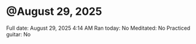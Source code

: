 # @August 29, 2025

Full date: August 29, 2025 4:14 AM
Ran today: No
Meditated: No
Practiced guitar: No